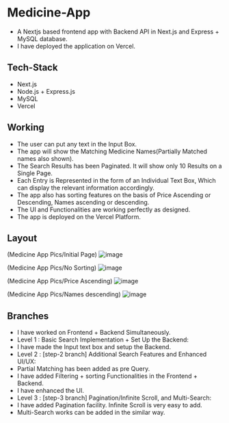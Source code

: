 # Medicine-App
- A Nextjs based frontend app with Backend API in Next.js and Express + MySQL database.
- I have deployed the application on Vercel.

## Tech-Stack
- Next.js
- Node.js + Express.js
- MySQL
- Vercel

## Working
- The user can put any text in the Input Box.
- The app will show the Matching Medicine Names(Partially Matched names also shown).
- The Search Results has been Paginated. It will show only 10 Results on a Single Page.
- Each Entry is Represented in the form of an Individual Text Box, Which can display the relevant information accordingly.
- The app also has sorting features on the basis of Price Ascending or Descending, Names ascending or descending.
- The UI and Functionalities are working perfectly as designed.
- The app is deployed on the Vercel Platform. 

## Layout
(Medicine App Pics/Initial Page)
![image](https://github.com/Pulkit0103/medlr-assignment/assets/74561711/ef93ca6e-1107-4734-91cc-a340d8935aa5)

(Medicine App Pics/No Sorting)
![image](https://github.com/Pulkit0103/medlr-assignment/assets/74561711/a9d43aaa-0c59-44c4-bdc8-b9dcb838e2d8)

(Medicine App Pics/Price Ascending)
![image](https://github.com/Pulkit0103/medlr-assignment/assets/74561711/12df2eb3-118b-4de4-a356-4d114c726723)

(Medicine App Pics/Names descending)
![image](https://github.com/Pulkit0103/medlr-assignment/assets/74561711/31ca3c86-2d07-4317-83ff-c611aed16c03)


## Branches
- I have worked on Frontend + Backend Simultaneously.
- Level 1 :  Basic Search Implementation + Set Up the Backend:
- I have made the Input text box and setup the Backend.
- Level 2 : [step-2 branch] Additional Search Features and Enhanced UI/UX:
- Partial Matching has been added as pre Query.
- I have added Filtering + sorting Functionalities in the Frontend + Backend.
- I have enhanced the UI.
- Level 3 : [step-3 branch] Pagination/Infinite Scroll, and Multi-Search:
- I have added Pagination facility. Infinite Scroll is very easy to add.
- Multi-Search works can be added in the similar way.
